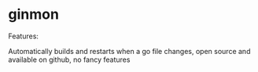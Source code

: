 # ginmon
Features:

Automatically builds and restarts when a go file changes, open source and available on github, no fancy features

